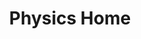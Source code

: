 ---
layout: subjecthome
title: Physics Home
description: JABchem Physics has a huge selection past papers and revision materials for those studying for SQA Physics exams.
subject: Physics
level: Home
permalink: /physics
hero: Welcome to Physics!
subtext: This page is for all things physics, select a level and enjoy the content!
---